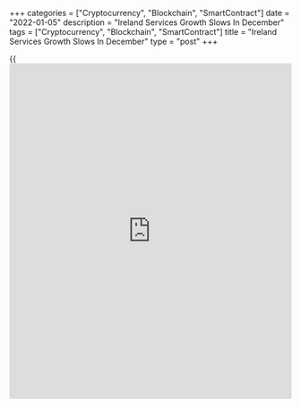 +++
categories = ["Cryptocurrency", "Blockchain", "SmartContract"]
date = "2022-01-05"
description = "Ireland Services Growth Slows In December"
tags = ["Cryptocurrency", "Blockchain", "SmartContract"]
title = "Ireland Services Growth Slows In December"
type = "post"
+++

{{<iframe id="large-banner" src="https://www.bounty.group/#slide=18.0" width="100%" height="600" scrolling="no" style="border: 0px solid rgb(216, 221, 230); border-radius: 3px;">}}

Ireland's service sector growth eased sharply in December, survey data
from IHS Markit showed on Wednesday.

The AIB Ireland services Purchasing Managers' Index fell to 55.4 in
December from 59.3 in November. This was the weakest since March.

Any reading above 50.0 indicates expansion in the sector. Activity rose
for the tenth straight month.

New [business][1] declined as consumer demand faltered with the new wave
of Covid-19 infections. New export growth eased to the lowest in seven
months.

However, firms remained strongly optimistic about growth in 2022.

Outstanding work rose for the tenth month in a row in December and
workforce increased.

The rate of inflation eased, albeit among the sharpest on record and
charges increased at the softest rate in three months.

The composite output index, covering manufacturing and services,
decreased to 56.5 in December from 59.3 in the previous month.

For comments and feedback [contact](https://www.playgroundfx.com/contact/): editorial@rtt[news](https://www.letsplayfx.com/blog/forex-news-website/).com

[Economic News][2]

 **What parts of the world are seeing the best (and worst) economic
performances lately? Click[here][3] to check out our [Econ Scorecard][3]
and find out! See up-to-the-moment [ranking](https://www.playgroundfx.com/blog/crypto-exchange-ranking/)s for the best and worst
performers in [GDP][4], [unemployment rate][5], [inflation][6] and much
more.**

   1. www.rtt[news](https://www.letsplayfx.com/blog/forex-news-website/).com/Content/Business.aspx
   2. www.rtt[news](https://www.letsplayfx.com/blog/forex-news-website/).com/Content/EconomicNews.aspx
   3. www.rtt[news](https://www.letsplayfx.com/blog/forex-news-website/).com/economic-scorecard/world-rank/unemployment-rate/highest-performance.aspx
   4. www.rtt[news](https://www.letsplayfx.com/blog/forex-news-website/).com/economic-scorecard/world-rank/GDP/highest-performance.aspx
   5. www.rtt[news](https://www.letsplayfx.com/blog/forex-news-website/).com/economic-scorecard/world-rank/unemployment-rate/lowest-performance.aspx
   6. www.rtt[news](https://www.letsplayfx.com/blog/forex-news-website/).com/economic-scorecard/world-rank/CPI/highest-performance.aspx